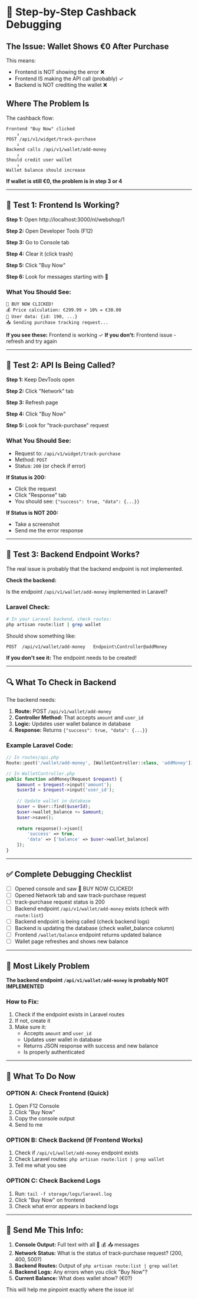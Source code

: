 # 🔧 Step-by-Step Cashback Debugging

## The Issue: Wallet Shows €0 After Purchase

This means:
- Frontend is NOT showing the error ❌
- Frontend IS making the API call (probably) ✓
- Backend is NOT crediting the wallet ❌

## Where The Problem Is

The cashback flow:
```
Frontend "Buy Now" clicked
    ↓
POST /api/v1/widget/track-purchase
    ↓
Backend calls /api/v1/wallet/add-money
    ↓
Should credit user wallet
    ↓
Wallet balance should increase
```

**If wallet is still €0, the problem is in step 3 or 4**

---

## 🧪 Test 1: Frontend Is Working?

**Step 1:** Open http://localhost:3000/nl/webshop/1

**Step 2:** Open Developer Tools (F12)

**Step 3:** Go to Console tab

**Step 4:** Clear it (click trash)

**Step 5:** Click "Buy Now"

**Step 6:** Look for messages starting with 🛒

### What You Should See:

```
🛒 BUY NOW CLICKED!
💰 Price calculation: €299.99 × 10% = €30.00
👤 User data: {id: 190, ...}
📤 Sending purchase tracking request...
```

**If you see these:** Frontend is working ✓
**If you don't:** Frontend issue - refresh and try again

---

## 🧪 Test 2: API Is Being Called?

**Step 1:** Keep DevTools open

**Step 2:** Click "Network" tab

**Step 3:** Refresh page

**Step 4:** Click "Buy Now"

**Step 5:** Look for "track-purchase" request

### What You Should See:

- Request to: `/api/v1/widget/track-purchase`
- Method: `POST`
- Status: `200` (or check if error)

**If Status is 200:**
- Click the request
- Click "Response" tab
- You should see: `{"success": true, "data": {...}}`

**If Status is NOT 200:**
- Take a screenshot
- Send me the error response

---

## 🧪 Test 3: Backend Endpoint Works?

The real issue is probably that the backend endpoint is not implemented.

**Check the backend:**

Is the endpoint `/api/v1/wallet/add-money` implemented in Laravel?

### Laravel Check:

```bash
# In your Laravel backend, check routes:
php artisan route:list | grep wallet
```

Should show something like:
```
POST  /api/v1/wallet/add-money   Endpoint\Controller@addMoney
```

**If you don't see it:** The endpoint needs to be created!

---

## 🔍 What To Check in Backend

The backend needs:

1. **Route:** POST `/api/v1/wallet/add-money`
2. **Controller Method:** That accepts `amount` and `user_id`
3. **Logic:** Updates user wallet balance in database
4. **Response:** Returns `{"success": true, "data": {...}}`

### Example Laravel Code:

```php
// In routes/api.php
Route::post('/wallet/add-money', [WalletController::class, 'addMoney']);

// In WalletController.php
public function addMoney(Request $request) {
    $amount = $request->input('amount');
    $userId = $request->input('user_id');
    
    // Update wallet in database
    $user = User::find($userId);
    $user->wallet_balance += $amount;
    $user->save();
    
    return response()->json([
        'success' => true,
        'data' => ['balance' => $user->wallet_balance]
    ]);
}
```

---

## ✅ Complete Debugging Checklist

- [ ] Opened console and saw 🛒 BUY NOW CLICKED!
- [ ] Opened Network tab and saw track-purchase request
- [ ] track-purchase request status is 200
- [ ] Backend endpoint `/api/v1/wallet/add-money` exists (check with `route:list`)
- [ ] Backend endpoint is being called (check backend logs)
- [ ] Backend is updating the database (check wallet_balance column)
- [ ] Frontend `/wallet/balance` endpoint returns updated balance
- [ ] Wallet page refreshes and shows new balance

---

## 🎯 Most Likely Problem

**The backend endpoint `/api/v1/wallet/add-money` is probably NOT IMPLEMENTED**

### How to Fix:

1. Check if the endpoint exists in Laravel routes
2. If not, create it
3. Make sure it:
   - Accepts `amount` and `user_id`
   - Updates user wallet in database
   - Returns JSON response with success and new balance
   - Is properly authenticated

---

## 🚀 What To Do Now

### OPTION A: Check Frontend (Quick)

1. Open F12 Console
2. Click "Buy Now"
3. Copy the console output
4. Send to me

### OPTION B: Check Backend (If Frontend Works)

1. Check if `/api/v1/wallet/add-money` endpoint exists
2. Check Laravel routes: `php artisan route:list | grep wallet`
3. Tell me what you see

### OPTION C: Check Backend Logs

1. Run: `tail -f storage/logs/laravel.log`
2. Click "Buy Now" on frontend
3. Check what error appears in backend logs

---

## 📝 Send Me This Info:

1. **Console Output:** Full text with all 🛒 💰 📤 messages
2. **Network Status:** What is the status of track-purchase request? (200, 400, 500?)
3. **Backend Routes:** Output of `php artisan route:list | grep wallet`
4. **Backend Logs:** Any errors when you click "Buy Now"?
5. **Current Balance:** What does wallet show? (€0?)

This will help me pinpoint exactly where the issue is!

